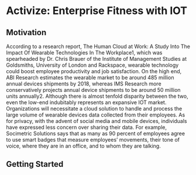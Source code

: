 Activize: Enterprise Fitness with IOT
=================
Motivation
-----------------
According to a research report, The Human Cloud at Work: A Study Into The Impact Of Wearable Technologies In The Workplace1, which was spearheaded by Dr. Chris Brauer of the Institute of Management Studies at Goldsmiths, University of London and Rackspace, wearable technology could boost employee productivity and job satisfaction. On the high end, ABI Research estimates the wearable market to be around 485 million annual devices shipments by 2018, whereas IMS Research more conservatively projects annual device shipments to be around 50 million units annually2. Although there is almost tenfold disparity between the two, even the low-end indubitably represents an expansive IOT market. Organizations will necessitate a cloud solution to handle and process the large volume of wearable devices data collected from their employees. As for privacy, with the advent of social media and mobile devices, individuals have expressed less concern over sharing their data. For example, Socimetric Solutions says that as many as 90 percent of employees agree to use smart badges that measure employees’ movements, their tone of voice, where they are in an office, and to whom they are talking.

Getting Started
-----------------
